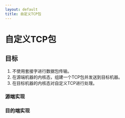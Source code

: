 ```yaml
---
layout: default
title: 自定义TCP包 
---
```

# 自定义TCP包 

## 目标
1. 不使用套接字进行数据包传输。
2. 在源端机器的内核态，组建一个TCP包并发送到目标机器。
3. 在目标机器的内核态对自定义TCP进行处理。

### 源端实现

### 目的端实现

